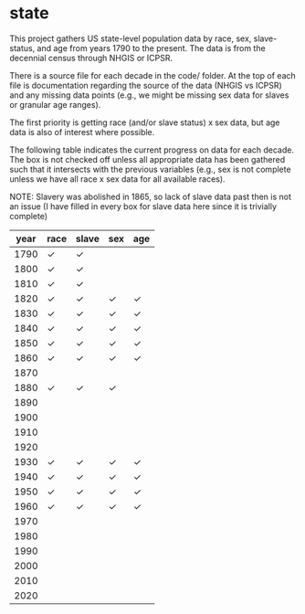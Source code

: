 # state
This project gathers US state-level population data by race, sex, slave-status, 
and age from years 1790 to the present. The data is from the decennial 
census through NHGIS or ICPSR.

There is a source file for each decade in the code/ folder. At the top of each
file is documentation regarding the source of the data (NHGIS vs ICPSR) and any
missing data points (e.g., we might be missing sex data for slaves or granular
age ranges).

The first priority is getting race (and/or slave status) x sex data, but age
data is also of interest where possible.

The following table indicates the current progress on data for each
decade. The box is not checked off unless all appropriate data has been 
gathered such that it intersects with the previous variables (e.g., sex is 
not complete unless we have all race x sex data for all available races).

NOTE: Slavery was abolished in 1865, so lack of slave data past then is not 
an issue (I have filled in every box for slave data here since it is trivially
complete)

| year | race     | slave    | sex      | age      |
|------|----------|----------|----------|----------|
| 1790 | &check;  | &check;  |          |          |
| 1800 | &check;  | &check;  |          |          |
| 1810 | &check;  | &check;  |          |          |
| 1820 | &check;  | &check;  | &check;  | &check;  |
| 1830 | &check;  | &check;  | &check;  | &check;  |
| 1840 | &check;  | &check;  | &check;  | &check;  |
| 1850 | &check;  | &check;  | &check;  | &check;  |
| 1860 | &check;  | &check;  | &check;  | &check;  |
| 1870 |          |          |          |          |
| 1880 | &check;  | &check;  | &check;  |          |
| 1890 |          |          |          |          |
| 1900 |          |          |          |          |
| 1910 |          |          |          |          |
| 1920 |          |          |          |          |
| 1930 | &check;  | &check;  | &check;  | &check;  |
| 1940 | &check;  | &check;  | &check;  | &check;  |
| 1950 | &check;  | &check;  | &check;  | &check;  |
| 1960 | &check;  | &check;  | &check;  | &check;  |
| 1970 |          |          |          |          |
| 1980 |          |          |          |          |
| 1990 |          |          |          |          |
| 2000 |          |          |          |          |
| 2010 |          |          |          |          |
| 2020 |          |          |          |          |